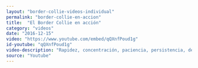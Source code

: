 ```yaml
---
layout: "border-collie-videos-individual"
permalink: "border-collie-en-accion"
title:  "El Border Collie en acción"
category: "videos"
date: "2016-12-15"
video: "https://www.youtube.com/embed/qQXnfPoud1g"
id-youtube: "qQXnfPoud1g"
video-description: "Rapidez, concentración, paciencia, persistencia, deseo por complacer, poder, protagonismo, seguro que todas estas palabras os vienen a la mente cuando hablamos de los Border Collie. Preciosas imágenes de estos dos perros trabajando a tope con un rebaño."
source: "Youtube"
---
```

